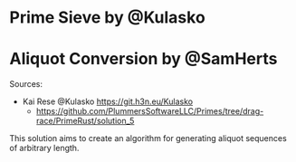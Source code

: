 # Prime Sieve by @Kulasko
# Aliquot Conversion by @SamHerts

Sources:
- Kai Rese @Kulasko https://git.h3n.eu/Kulasko
  - https://github.com/PlummersSoftwareLLC/Primes/tree/drag-race/PrimeRust/solution_5

This solution aims to create an algorithm for generating aliquot sequences of arbitrary length.

